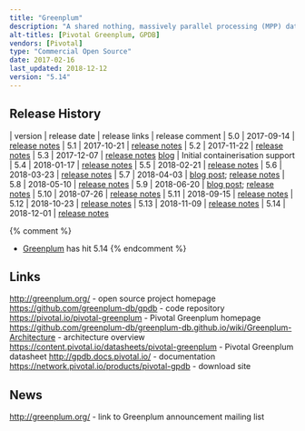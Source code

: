 ```yaml
---
title: "Greenplum"
description: "A shared nothing, massively parallel processing (MPP) database optimised for analytical / OLAP workloads.  Based on a fork PostgreSQL, it is essentially multiple PostgreSQL databases working together as a single logical database. Supports a cost-based query optimiser optimised for large analytical workloads, multiple storage models (including append only, columnar and heap), full ACID compliance and concurrent transactions, multiple index types, broad SQL support, a range of client connectors (including ODBC and JDBC), high capacity bulk load and unload tools, in database query language support (including Python, R, Perl, Java and C), and in database analytics support (including machine learning via Apache MADLib, search using Solr via GPText, geographic analytics via PostGIS and encryption via PGCrypto).  Originally created by Greenplum (the company) which was founded in September 2003 before being brought by EMC in 2010, with Greenplum (the database) then spun out as part of Pivotal Software in 2013 before being open sourced in in October 2015 under the Apache 2.0 licence with the source code hosted on GitHub.  Development is still led by Pivotal (with little evidence of outside contributions), who also distribute binaries as Pivotal Greenplum and provide training, consultancy and support."
alt-titles: [Pivotal Greenplum, GPDB]
vendors: [Pivotal]
type: "Commercial Open Source"
date: 2017-02-16
last_updated: 2018-12-12
version: "5.14"
---
```

## Release History

| version | release date | release links | release comment
| 5.0 | 2017-09-14 | [release notes](http://gpdb.docs.pivotal.io/500/relnotes/GPDB_500_README.html)
| 5.1 | 2017-10-21 | [release notes](http://gpdb.docs.pivotal.io/510/relnotes/GPDB_510_README.html)
| 5.2 | 2017-11-22 | [release notes](http://gpdb.docs.pivotal.io/520/relnotes/GPDB_520_README.html)
| 5.3 | 2017-12-07 | [release notes](http://gpdb.docs.pivotal.io/530/relnotes/GPDB_530_README.html) [blog](https://content.pivotal.io/blog/introducing-greenplum-5-3) | Initial containerisation support
| 5.4 | 2018-01-17 | [release notes](http://gpdb.docs.pivotal.io/540/relnotes/GPDB_540_README.html)
| 5.5 | 2018-02-21 | [release notes](http://gpdb.docs.pivotal.io/550/relnotes/GPDB_550_README.html)
| 5.6 | 2018-03-23 | [release notes](http://gpdb.docs.pivotal.io/560/relnotes/GPDB_560_README.html)
| 5.7 | 2018-04-03 | [blog post](https://content.pivotal.io/pivotal-greenplum/pivotal-greenplum-5-8-released); [release notes](http://gpdb.docs.pivotal.io/570/relnotes/GPDB_570_README.html)
| 5.8 | 2018-05-10 | [release notes](http://gpdb.docs.pivotal.io/580/relnotes/GPDB_580_README.html)
| 5.9 | 2018-06-20 | [blog post](https://greenplum.org/greenplum-5-9-0-a-minor-but-powerful-release/); [release notes](http://gpdb.docs.pivotal.io/590/relnotes/GPDB_590_README.html)
| 5.10 | 2018-07-26 | [release notes](http://gpdb.docs.pivotal.io/5100/relnotes/GPDB_5100_README.html)
| 5.11 | 2018-09-15 | [release notes](http://gpdb.docs.pivotal.io/5110/relnotes/GPDB_5110_README.html)
| 5.12 | 2018-10-23 | [release notes](http://gpdb.docs.pivotal.io/5120/relnotes/GPDB_5120_README.html)
| 5.13 | 2018-11-09 | [release notes](http://gpdb.docs.pivotal.io/5130/relnotes/GPDB_5130_README.html)
| 5.14 | 2018-12-01 | [release notes](http://gpdb.docs.pivotal.io/5140/relnotes/GPDB_5140_README.html)

{% comment %}
* [Greenplum](/technologies/greenplum/) has hit 5.14
{% endcomment %}

## Links

<http://greenplum.org/> - open source project homepage
<https://github.com/greenplum-db/gpdb> - code repository
<https://pivotal.io/pivotal-greenplum> - Pivotal Greenplum homepage
<https://github.com/greenplum-db/greenplum-db.github.io/wiki/Greenplum-Architecture> - architecture overview
<https://content.pivotal.io/datasheets/pivotal-greenplum> - Pivotal Greenplum datasheet
<http://gpdb.docs.pivotal.io/> - documentation
<https://network.pivotal.io/products/pivotal-gpdb> - download site

## News

<http://greenplum.org/> - link to Greenplum announcement mailing list